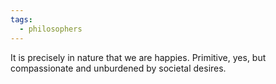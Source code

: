 ```yaml
---
tags:
  - philosophers
---
```

It is precisely in nature that we are happies. Primitive, yes, but compassionate and unburdened by societal desires. 